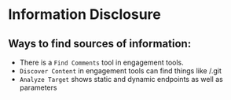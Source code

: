 # Information Disclosure

## Ways to find sources of information:
- There is a `Find Comments` tool in engagement tools.
- `Discover Content` in engagement tools can find things like /.git
- `Analyze Target` shows static and dynamic endpoints as well as parameters

